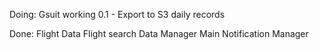 Doing:
Gsuit working 0.1 - Export to S3 daily records

Done:
Flight Data
Flight search
Data Manager
Main
Notification Manager
